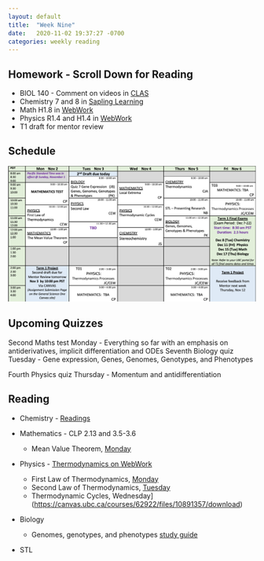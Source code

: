 ```yaml
---
layout: default
title:  "Week Nine"
date:   2020-11-02 19:37:27 -0700
categories: weekly reading
---
```


## Homework - Scroll Down for Reading
- BIOL 140 - Comment on videos in [CLAS](https://clas2.arts.ubc.ca/science)
- Chemistry 7 and 8 in [Sapling Learning](https://canvas.ubc.ca/courses/62920/modules/items/2122446)
- Math H1.8 in [WebWork](https://webwork.elearning.ubc.ca/webwork2/2020W1-2_SCIE_010_001/)
- Physics R1.4 and H1.4 in [WebWork](https://webwork.elearning.ubc.ca/webwork2/2020W1-2_SCIE_010_001/)
- T1 draft for mentor review 

## Schedule

![Week Nine Schedule](/assets/w9schedule.png)

## Upcoming Quizzes

<!-- Fifth Maths quiz Monday - Indefinite integrals, implicit differentiation, and ODEs    -->
Second Maths test Monday - Everything so far with an emphasis on antiderivatives, implicit differentiation and ODEs
Seventh Biology quiz Tuesday - Gene expression, Genes, Genomes, Genotypes, and Phenotypes
<!-- Second Chemistry quiz Monday - Chrality and Stereochemistry -->
Fourth Physics quiz Thursday - Momentum and antidifferentiation


## Reading

- Chemistry - [Readings](https://canvas.ubc.ca/courses/62920/files/9923697/download?download_frd=1)

- Mathematics - <!-- 7.3-7.4 on [Active Calculus](https://activecalculus.org/) and  -->CLP 2.13 and 3.5-3.6
	- Mean Value Theorem, [Monday](https://canvas.ubc.ca/courses/62921/files/10851034/download?wrap=1)
	<!-- - Local Extrema, [Tuesday]() -->

- Physics - [Thermodynamics on WebWork](https://webwork.elearning.ubc.ca/webwork2/2020W1-2_SCIE_010_001/)
	- First Law of Thermodynamics, [Monday](https://canvas.ubc.ca/courses/62922/files/10767451/download)
	- Second Law of Thermodynamics, [Tuesday](https://canvas.ubc.ca/courses/62922/files/10768461/download)
	- Thermodynamic Cycles, Wednesday](https://canvas.ubc.ca/courses/62922/files/10891357/download)

- Biology
	- Genomes, genotypes, and phenotypes [study guide](https://canvas.ubc.ca/courses/62806/modules/items/2055260)

- STL